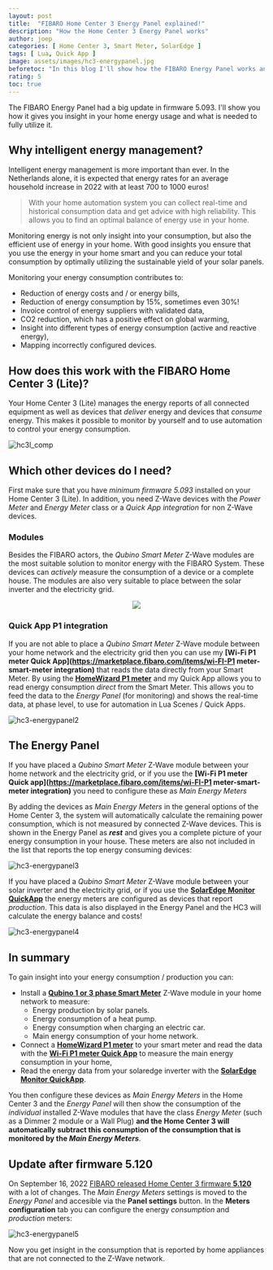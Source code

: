 ```yaml
---
layout: post
title:  "FIBARO Home Center 3 Energy Panel explained!"
description: "How the Home Center 3 Energy Panel works"
author: joep
categories: [ Home Center 3, Smart Meter, SolarEdge ]
tags: [ Lua, Quick App ]
image: assets/images/hc3-energypanel.jpg
beforetoc: "In this blog I'll show how the FIBARO Energy Panel works and which devices you need to use it optimally."
rating: 5
toc: true
---
```


The FIBARO Energy Panel had a big update in firmware 5.093. I'll show you how it gives you insight in your home energy usage and what is needed to fully utilize it.

## Why intelligent energy management?

Intelligent energy management is more important than ever. In the Netherlands alone, it is expected that energy rates for an average household increase in 2022 with at least 700 to 1000 euros!

> With your home automation system you can collect real-time and historical consumption data and get advice with high reliability. This allows you to find an optimal balance of energy use in your home.

Monitoring energy is not only insight into your consumption, but also the efficient use of energy in your home. With good insights you ensure that you use the energy in your home smart and you can reduce your total consumption by optimally utilizing the sustainable yield of your solar panels.

Monitoring your energy consumption contributes to:

- Reduction of energy costs and / or energy bills,
- Reduction of energy consumption by 15%, sometimes even 30%!
- Invoice control of energy suppliers with validated data,
- CO2 reduction, which has a positive effect on global warming,
- Insight into different types of energy consumption (active and reactive energy),
- Mapping incorrectly configured devices.

## How does this work with the FIBARO Home Center 3 (Lite)?

Your Home Center 3 (Lite) manages the energy reports of all connected equipment as well as devices that *deliver* energy and devices that *consume* energy. This makes it possible to monitor by yourself and to use automation to control your energy consumption.

![hc3l_comp](../assets/images/hc3l_comp.png)

## Which other devices do I need?

First make sure that you have *minimum firmware 5.093* installed on your Home Center 3 (Lite). In addition, you need Z-Wave devices with the *Power Meter* and *Energy Meter* class or a *Quick App integration* for non Z-Wave devices.

### Modules

Besides the FIBARO actors, the *Qubino Smart Meter* Z-Wave modules are the most suitable solution to monitor energy with the FIBARO System. These devices can *actively* measure the consumption of a device or a complete house. The modules are also very suitable to place between the solar inverter and the electricity grid.

<p align="center"><img src="../assets/images/hc3-energypanel1.png" /></p>

### Quick App P1 integration

If you are not able to place a *Qubino Smart Meter* Z-Wave module between your home network and the electricity grid then you can use my  **[Wi-Fi P1 meter Quick App](https://marketplace.fibaro.com/items/wi-FI-P1 meter-smart-meter integration)** that reads the data directly from your Smart Meter. By using the **[HomeWizard P1 meter](https://www.homewizard.nl/homewizard-wi-fi-p1-meter)** and my Quick App allows you to read energy consumption *direct* from the Smart Meter. This allows you to feed the data to the *Energy Panel* (for monitoring) and shows the real-time data, at phase level, to use for automation in Lua Scenes / Quick Apps.

![hc3-energypanel2](../assets/images/hc3-energypanel2.png)

## The Energy Panel

If you have placed a *Qubino Smart Meter* Z-Wave module between your home network and the electricity grid, or if you use the **[Wi-Fi P1 meter Quick app](https://marketplace.fibaro.com/items/wi-FI-P1 meter-smart-meter integration)** you need to configure these as *Main Energy Meters*

By adding the devices as *Main Energy Meters* in the general options of the Home Center 3, the system will automatically calculate the remaining power consumption, which is not measured by connected Z-Wave devices. This is shown in the Energy Panel as ***rest*** and gives you a complete picture of your energy consumption in your house. These meters are also not included in the list that reports the top energy consuming devices:

![hc3-energypanel3](../assets/images/hc3-energypanel3.png)

If you have placed a *Qubino Smart Meter* Z-Wave module between your solar inverter and the electricity grid, or if you use the **[SolarEdge Monitor QuickApp](https://marketplace.fibaro.com/items/solaredge-monitor)** the energy meters are configured as devices that report *production*. This data is also displayed in the Energy Panel and the HC3 will calculate the energy balance and costs!

![hc3-energypanel4](../assets/images/hc3-energypanel4.png)

## In summary

To gain insight into your energy consumption / production you can:

- Install a **[Qubino 1 or 3 phase Smart Meter](https://qubino.com/products/3-phase-smart-meter/)** Z-Wave module in your home network to measure:
    - Energy production by solar panels.
    - Energy consumption of a heat pump.
    - Energy consumption when charging an electric car.
    - Main energy consumption of your home network.
- Connect a **[HomeWizard P1 meter](https://www.homewizard.nl/homewizard-wi-fi-p1-meter)** to your smart meter and read the data with the **[Wi-Fi P1 meter Quick App](https://marketplace.fibaro.com/items/wi-fi-p1-meter-smart-meter-integration)** to measure the main energy consumption in your home,
- Read the energy data from your solaredge inverter with the **[SolarEdge Monitor QuickApp](https://marketplace.fibaro.com/items/solaredge-monitor)**.

You then configure these devices as *Main Energy Meters* in the Home Center 3 and the *Energy Panel* will then show the consumption of the *individual* installed Z-Wave modules that have the class *Energy Meter* (such as a Dimmer 2 module or a Wall Plug) **and the Home Center 3 will automatically subtract this consumption of the consumption that is monitored by the *Main Energy Meters***.

## Update after firmware 5.120

On September 16, 2022 [FIBARO released Home Center 3 firmware **5.120**](https://forum.fibaro.com/topic/61861-fibaro-system-update-5120-for-home-center-3/) with a lot of changes. The *Main Energy Meters* settings is moved to the *Energy Panel* and accesible via the **Panel settings** button. In the **Meters configuration** tab you can configure the energy *consumption* and *production* meters:

![hc3-energypanel5](../assets/images/hc3-energypanel5.png)

Now you get insight in the consumption that is reported by home appliances that are not connected to the Z-Wave network.